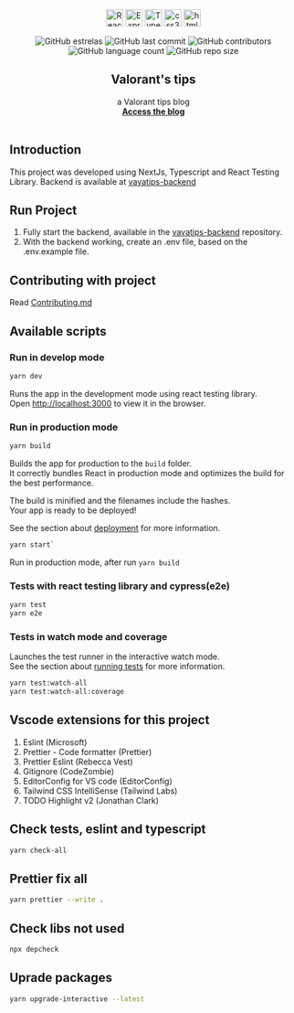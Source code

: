 <div align="center">
  <img height="30" alt="ReactJs" src="https://img.shields.io/badge/React-20232A?style=for-the-badge&logo=react&logoColor=61DAFB">
  <img height="30" alt="Express" src="https://img.shields.io/badge/Express.js-404D59?style=for-the-badge">
  <img height="30" alt="Typescript" src="https://img.shields.io/badge/TypeScript-007ACC?style=for-the-badge&logo=typescript&logoColor=white">
  <img height="30" alt="css3" src="https://img.shields.io/badge/CSS3-1572B6?style=for-the-badge&logo=css3&logoColor=white">
  <img height="30" alt="html5" src="https://img.shields.io/badge/HTML5-E34F26?style=for-the-badge&logo=html5&logoColor=white">
</div>

<div align="center">

![GitHub estrelas](https://img.shields.io/github/stars/gabrielogregorio/vavatips-frontend)
![GitHub last commit](https://img.shields.io/github/last-commit/gabrielogregorio/vavatips-frontend?style=flat-square)
![GitHub contributors](https://img.shields.io/github/contributors/gabrielogregorio/vavatips-frontend)
![GitHub language count](https://img.shields.io/github/languages/count/gabrielogregorio/vavatips-frontend)
![GitHub repo size](https://img.shields.io/github/repo-size/gabrielogregorio/vavatips-frontend)

</div>

<h2 align="center">Valorant's tips</h2>

<p align="center">
  a Valorant tips blog<br/>
  <a href="https://valorant-tips.vercel.app/"><strong>Access the blog</strong></a>
  <br>
  <br>
</p>

## Introduction

This project was developed using NextJs, Typescript and React Testing Library. Backend is available at [vavatips-backend](https://github.com/gabrielogregorio/vavatips-backend)

## Run Project

1. Fully start the backend, available in the [vavatips-backend](<(https://github.com/gabrielogregorio/vavatips-backend)>) repository.
2. With the backend working, create an .env file, based on the .env.example file.

## Contributing with project

Read [Contributing.md](CONTRIBUTING.md)

## Available scripts

### Run in develop mode

```bash
yarn dev
```

Runs the app in the development mode using react testing library.\
Open [http://localhost:3000](http://localhost:3000) to view it in the browser.

### Run in production mode

```bash
yarn build
```

Builds the app for production to the `build` folder.\
It correctly bundles React in production mode and optimizes the build for the best performance.

The build is minified and the filenames include the hashes.\
Your app is ready to be deployed!

See the section about [deployment](https://facebook.github.io/create-react-app/docs/deployment) for more information.

```bash
yarn start`
```

Run in production mode, after run `yarn build`

### Tests with react testing library and cypress(e2e)

```bash
yarn test
yarn e2e
```

### Tests in watch mode and coverage

Launches the test runner in the interactive watch mode.\
See the section about [running tests](https://facebook.github.io/create-react-app/docs/running-tests) for more information.

```bash
yarn test:watch-all
yarn test:watch-all:coverage
```

## Vscode extensions for this project

1. Eslint (Microsoft)
2. Prettier - Code formatter (Prettier)
3. Prettier Eslint (Rebecca Vest)
4. Gitignore (CodeZombie)
5. EditorConfig for VS code (EditorConfig)
6. Tailwind CSS IntelliSense (Tailwind Labs)
7. TODO Highlight v2 (Jonathan Clark)

## Check tests, eslint and typescript

```bash
yarn check-all
```

## Prettier fix all

```bash
yarn prettier --write .
```

## Check libs not used

```bash
npx depcheck
```

## Uprade packages

```bash
yarn upgrade-interactive --latest
```
